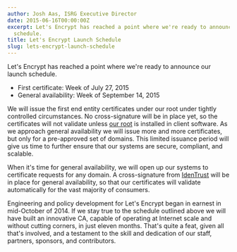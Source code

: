 ```yaml
---
author: Josh Aas, ISRG Executive Director
date: 2015-06-16T00:00:00Z
excerpt: Let's Encrypt has reached a point where we're ready to announce our launch
  schedule.
title: Let's Encrypt Launch Schedule
slug: lets-encrypt-launch-schedule
---
```


Let's Encrypt has reached a point where we're ready to announce our launch schedule.

* First certificate: Week of July 27, 2015
* General availability: Week of September 14, 2015

We will issue the first end entity certificates under our root under tightly controlled circumstances. No cross-signature will be in place yet, so the certificates will not validate unless [our root](/certificates/) is installed in client software. As we approach general availability we will issue more and more certificates, but only for a pre-approved set of domains. This limited issuance period will give us time to further ensure that our systems are secure, compliant, and scalable.

When it's time for general availability, we will open up our systems to certificate requests for any domain. A cross-signature from [IdenTrust](https://identrust.com/) will be in place for general availability, so that our certificates will validate automatically for the vast majority of consumers.

Engineering and policy development for Let's Encrypt began in earnest in mid-October of 2014. If we stay true to the schedule outlined above we will have built an innovative CA, capable of operating at Internet scale and without cutting corners, in just eleven months. That's quite a feat, given all that's involved, and a testament to the skill and dedication of our staff, partners, sponsors, and contributors.
